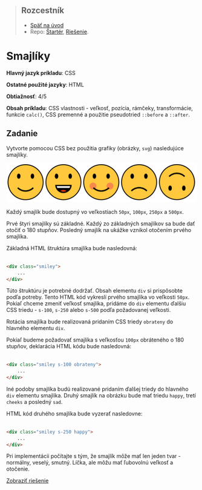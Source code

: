 <div class="hidden">

> ## Rozcestník
> - [Späť na úvod](../../README.md)
> - Repo: [Štartér](/../../tree/main/css/emoticons), [Riešenie](/../../tree/solution/css/emoticons).
</div>

# Smajlíky
<div class="info"> 

**Hlavný jazyk príkladu**: CSS

**Ostatné použité jazyky**: HTML

**Obtiažnosť**: 4/5

**Obsah príkladu**: CSS vlastnosti - veľkosť, pozícia, rámčeky, transformácie, funkcie `calc()`, CSS premenné a použitie pseudotried `::before` a `::after`.
</div>

## Zadanie

Vytvorte pomocou CSS bez použitia grafiky (obrázky, `svg`) nasledujúce smajlíky.

![Zadanie príkladu Smajlíky](images_emoticons/zadanie.png)

Každý smajlík bude dostupný vo veľkostiach `50px`, `100px`, `250px` a `500px`.

Prvé štyri smajlíky sú základné. Každý zo základných smajlíkov sa bude dať otočiť o 180 stupňov. Posledný smajlík na ukážke vznikol otočením prvého smajlíka.

Základná HTML štruktúra smajlíka bude nasledovná:

```html

<div class="smiley">
    ...
</div>
```

Túto štruktúru je potrebné dodržať. Obsah elementu `div` si prispôsobte podľa potreby. Tento HTML kód vykreslí prvého smajlíka vo veľkosti `50px`. Pokiaľ chceme zmeniť veľkosť smajlíka, pridáme do `div` elementu ďalšiu CSS triedu - `s-100`, `s-250` alebo `s-500` podľa požadovanej veľkosti.

Rotácia smajlíka bude realizovaná pridaním CSS triedy `obrateny` do hlavného elementu `div`.

Pokiaľ budeme požadovať smajlíka s veľkosťou `100px` obráteného o 180 stupňov, deklarácia HTML kódu bude nasledovná:

```html

<div class="smiley s-100 obrateny">
    ...
</div>
```

Iné podoby smajlíka budú realizované pridaním ďalšej triedy do hlavného `div` elementu smajlíka. Druhý smajlík na obrázku bude mať triedu `happy`, tretí `cheeks` a posledný `sad`.

HTML kód druhého smajlíka bude vyzerať nasledovne:

```html

<div class="smiley s-250 happy">
    ...
</div>
```

Pri implementácii počítajte s tým, že smajlík môže mať len jeden tvar - normálny, veselý, smutný. Líčka, ale môžu mať ľubovolnú veľkosť a otočenie.

<div class="hidden">

[Zobraziť riešenie](riesenie.md)
</div>